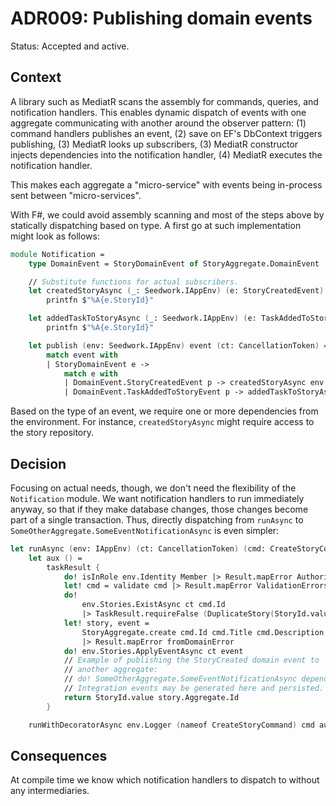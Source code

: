 # ADR009: Publishing domain events

Status: Accepted and active.

## Context

A library such as MediatR scans the assembly for commands, queries, and
notification handlers. This enables dynamic dispatch of events with one
aggregate communicating with another around the observer pattern: (1) command
handlers publishes an event, (2) save on EF's DbContext triggers publishing, (3)
MediatR looks up subscribers, (3) MediatR constructor injects dependencies into
the notification handler, (4) MediatR executes the notification handler.

This makes each aggregate a "micro-service" with events being in-process sent
between "micro-services".

With F#, we could avoid assembly scanning and most of the steps above by
statically dispatching based on type. A first go at such implementation might
look as follows:

```fsharp
module Notification =
    type DomainEvent = StoryDomainEvent of StoryAggregate.DomainEvent

    // Substitute functions for actual subscribers.
    let createdStoryAsync (_: Seedwork.IAppEnv) (e: StoryCreatedEvent) (_: CancellationToken) =
        printfn $"%A{e.StoryId}"

    let addedTaskToStoryAsync (_: Seedwork.IAppEnv) (e: TaskAddedToStoryEvent) (_: CancellationToken) =
        printfn $"%A{e.StoryId}"

    let publish (env: Seedwork.IAppEnv) event (ct: CancellationToken) =
        match event with
        | StoryDomainEvent e ->
            match e with
            | DomainEvent.StoryCreatedEvent p -> createdStoryAsync env p ct
            | DomainEvent.TaskAddedToStoryEvent p -> addedTaskToStoryAsync env p ct
```

Based on the type of an event, we require one or more dependencies from the
environment. For instance, `createdStoryAsync` might require access to the story
repository.

## Decision

Focusing on actual needs, though, we don't need the flexibility of the
`Notification` module. We want notification handlers to run immediately anyway,
so that if they make database changes, those changes become part of a single
transaction. Thus, directly dispatching from `runAsync` to
`SomeOtherAggregate.SomeEventNotificationAsync` is even simpler:

```fsharp
let runAsync (env: IAppEnv) (ct: CancellationToken) (cmd: CreateStoryCommand) : TaskResult<Guid, CreateStoryError> =
    let aux () =
        taskResult {
            do! isInRole env.Identity Member |> Result.mapError AuthorizationError
            let! cmd = validate cmd |> Result.mapError ValidationErrors
            do!
                env.Stories.ExistAsync ct cmd.Id
                |> TaskResult.requireFalse (DuplicateStory(StoryId.value cmd.Id))
            let! story, event =
                StoryAggregate.create cmd.Id cmd.Title cmd.Description [] (env.Clock.CurrentUtc()) None
                |> Result.mapError fromDomainError
            do! env.Stories.ApplyEventAsync ct event
            // Example of publishing the StoryCreated domain event to
            // another aggregate:
            // do! SomeOtherAggregate.SomeEventNotificationAsync dependencies ct event
            // Integration events may be generated here and persisted.
            return StoryId.value story.Aggregate.Id
        }

    runWithDecoratorAsync env.Logger (nameof CreateStoryCommand) cmd aux
```

## Consequences

At compile time we know which notification handlers to dispatch to without any
intermediaries.